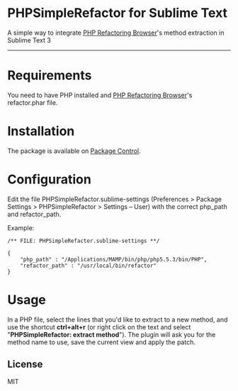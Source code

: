 PHPSimpleRefactor for Sublime Text
===========

A simple way to integrate [PHP Refactoring Browser]'s method extraction in Sublime Text 3 

---

Requirements
===========
You need to have PHP installed and [PHP Refactoring Browser]'s refactor.phar file. 

Installation
=======
The package is available on [Package Control](https://sublime.wbond.net/).

Configuration
=======
Edit the file PHPSimpleRefactor.sublime-settings (Preferences > Package Settings > PHPSimpleRefactor > Settings – User) with the correct php_path and refactor_path.

Example:
	
	/** FILE: PHPSimpleRefactor.sublime-settings **/

	{
		"php_path" : "/Applications/MAMP/bin/php/php5.5.3/bin/PHP",
		"refactor_path" : "/usr/local/bin/refactor" 
	}

Usage
=====
In a PHP file, select the lines that you'd like to extract to a new method, and use the shortcut **ctrl+alt+r** (or right click on the text and select "**PHPSimpleRefactor: extract method**"). The plugin will ask you for the method name to use, save the current view and apply the patch.


License
----

MIT

[PHP Refactoring Browser]:https://github.com/QafooLabs/php-refactoring-browser
